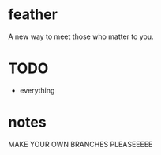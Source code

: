 # feather
A new way to meet those who matter to you.

# TODO
- everything

# notes
MAKE YOUR OWN BRANCHES PLEASEEEEE
